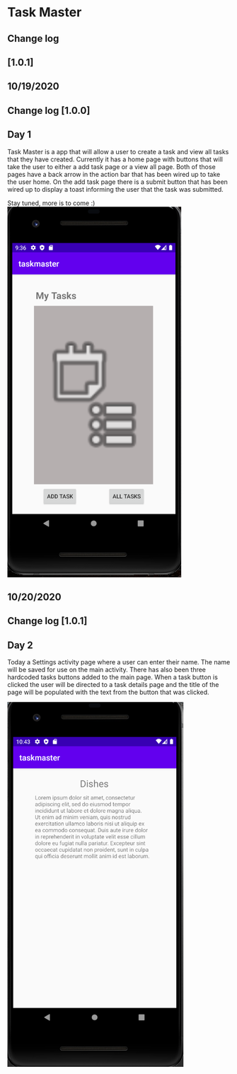 # Task Master
## Change log
## [1.0.1]


## 10/19/2020
## Change log [1.0.0]
## Day 1
Task Master is a app that will allow a user to create a task and view all tasks that they have
created.
Currently it has a home page with buttons that will take the user to either a add task page or a
view all page. Both of those pages have a back arrow in the action bar that has been wired up to
take the user home. On the add task page there is a submit button that has been wired up to display
a toast informing the user that the task was submitted.

Stay tuned, more is to come :)
![Screenshot of day one home page](screenshots/lab26Screenshot.PNG)

## 10/20/2020
## Change log [1.0.1]
## Day 2
Today a Settings activity page where a user can enter their name. The name will be saved for use on
the main activity. There has also been three hardcoded tasks buttons added to the main page. When a
task button is clicked the user will be directed to a task details page and the title of the page
will be populated with the text from the button that was clicked.

![Screenshot daytwo Task Detail Page](screenshots/lab27screenShot.PNG)


